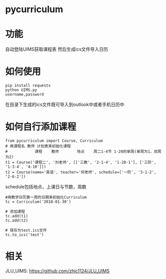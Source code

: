 # pycurriculum

# 功能
自动登陆UIMS获取课程表
然后生成ics文件导入日历

# 如何使用
```
pip install requests
python UIMS.py
username,password
```
在目录下生成的ics文件既可导入到outlook中或者手机日历中

# 如何自行添加课程
```
from pycurriculum import Course, Curriculum
# 用课程名 教师 计划表来初始化课程
#            课程    教师        地点    周二1-4节 1-20的单周(单周为1，双周为2)
t1 = Course('课程二', '刘老师', [['三教', '2-1-4', '1-20-1'], ['三阶', '1-3-4', '4-10']])
t2 = Course(name='英语', teacher='何老师', schedule=['一阶', '3-1-2', '2-6-2'])
```
schedule包括地点，上课日与节数，周数

```
#用教学日历第一周的日期来初始化Curriculum
tc = Curriculum('2018-01-30')

# 添加课程
tc.add(t1)
tc.add(t2)

# 保存为test.ics文件
tc.to_ics('test')
```

# 相关
JLU_UIMS: https://github.com/zhjc1124/JLU_UIMS
